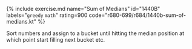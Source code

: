 {% include exercise.md name="Sum of Medians" id="1440B" labels="`greedy` `math`" rating=900 code="r680-699/r684/1440b-sum-of-medians.kt" %}

Sort numbers and assign to a bucket until hitting the median position at which point start filling next bucket etc.
